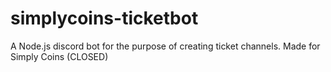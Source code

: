 # simplycoins-ticketbot
A Node.js discord bot for the purpose of creating ticket channels. Made for Simply Coins (CLOSED)
